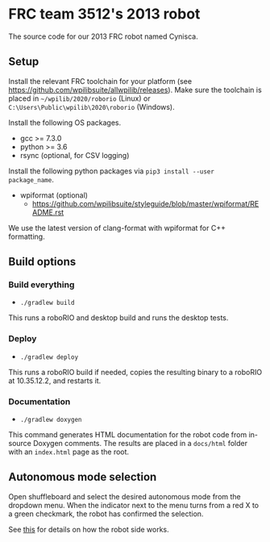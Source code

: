 # FRC team 3512's 2013 robot

The source code for our 2013 FRC robot named Cynisca.

## Setup

Install the relevant FRC toolchain for your platform (see
https://github.com/wpilibsuite/allwpilib/releases). Make sure the toolchain is
placed in `~/wpilib/2020/roborio` (Linux) or
`C:\Users\Public\wpilib\2020\roborio` (Windows).

Install the following OS packages.

* gcc >= 7.3.0
* python >= 3.6
* rsync (optional, for CSV logging)

Install the following python packages via `pip3 install --user package_name`.

* wpiformat (optional)
  * https://github.com/wpilibsuite/styleguide/blob/master/wpiformat/README.rst

We use the latest version of clang-format with wpiformat for C++ formatting.

## Build options

### Build everything

* `./gradlew build`

This runs a roboRIO and desktop build and runs the desktop tests.

### Deploy

* `./gradlew deploy`

This runs a roboRIO build if needed, copies the resulting binary to a roboRIO at
10.35.12.2, and restarts it.

### Documentation

* `./gradlew doxygen`

This command generates HTML documentation for the robot code from in-source
Doxygen comments. The results are placed in a `docs/html` folder with an
`index.html` page as the root.

## Autonomous mode selection

Open shuffleboard and select the desired autonomous mode from the dropdown menu.
When the indicator next to the menu turns from a red X to a green checkmark, the
robot has confirmed the selection.

See
[this](https://docs.wpilib.org/en/latest/docs/software/wpilib-tools/smartdashboard/choosing-an-autonomous-program-from-smartdashboard.html)
for details on how the robot side works.
